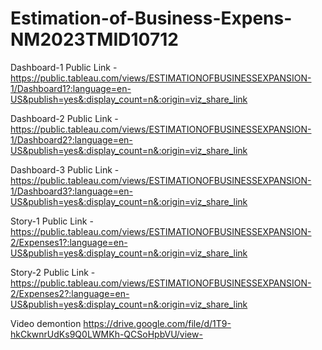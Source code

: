 # Estimation-of-Business-Expens-NM2023TMID10712


Dashboard-1 Public Link - https://public.tableau.com/views/ESTIMATIONOFBUSINESSEXPANSION-1/Dashboard1?:language=en-US&publish=yes&:display_count=n&:origin=viz_share_link

Dashboard-2 Public Link - https://public.tableau.com/views/ESTIMATIONOFBUSINESSEXPANSION-1/Dashboard2?:language=en-US&publish=yes&:display_count=n&:origin=viz_share_link

Dashboard-3 Public Link - https://public.tableau.com/views/ESTIMATIONOFBUSINESSEXPANSION-1/Dashboard3?:language=en-US&publish=yes&:display_count=n&:origin=viz_share_link

Story-1 Public Link - https://public.tableau.com/views/ESTIMATIONOFBUSINESSEXPANSION-2/Expenses1?:language=en-US&publish=yes&:display_count=n&:origin=viz_share_link

Story-2 Public Link - https://public.tableau.com/views/ESTIMATIONOFBUSINESSEXPANSION-2/Expenses2?:language=en-US&publish=yes&:display_count=n&:origin=viz_share_link

Video demontion https://drive.google.com/file/d/1T9-hkCkwnrUdKs9Q0LWMKh-QCSoHpbVU/view- 
